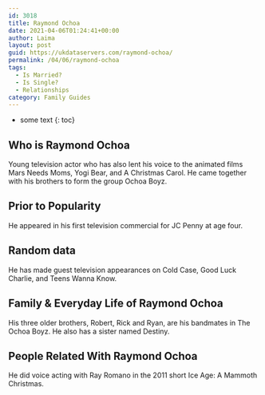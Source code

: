 ```yaml
---
id: 3018
title: Raymond Ochoa
date: 2021-04-06T01:24:41+00:00
author: Laima
layout: post
guid: https://ukdataservers.com/raymond-ochoa/
permalink: /04/06/raymond-ochoa
tags:
  - Is Married?
  - Is Single?
  - Relationships
category: Family Guides
---
```


* some text
{: toc}


## Who is Raymond Ochoa
                  
                  
                  
Young television actor who has also lent his voice to the animated films Mars Needs Moms, Yogi Bear, and A Christmas Carol. He came together with his brothers to form the group Ochoa Boyz.
                  
              
            
              
            
                
                
                
## Prior to Popularity
                  
                  
                  
He appeared in his first television commercial for JC Penny at age four.
                  
              
            
              
            
                
                
                
## Random data
                  
                  
                  
He has made guest television appearances on Cold Case, Good Luck Charlie, and Teens Wanna Know.
                  
              
            
              
            
                
                
                
## Family & Everyday Life of Raymond Ochoa
                  
                  
                  
His three older brothers, Robert, Rick and Ryan, are his bandmates in The Ochoa Boyz. He also has a sister named Destiny.
                  
              
            
              
            
                
                
                
## People Related With Raymond Ochoa
                  
                  
                  
He did voice acting with Ray Romano in the 2011 short Ice Age: A Mammoth Christmas.
                  
              
            
              
            
                
              
            
              
              
            
            
              
            
          
          
          